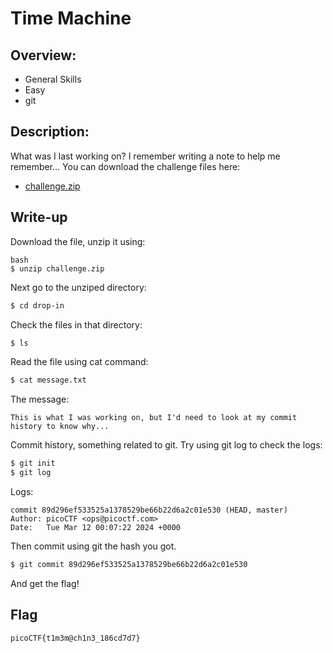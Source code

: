 # Time Machine

## Overview:
* General Skills
* Easy
* git

## Description:
What was I last working on? I remember writing a note to help me remember... You can download the challenge files here:
* [challenge.zip](https://artifacts.picoctf.net/c_titan/160/challenge.zip)

## Write-up
Download the file, unzip it using:
```
bash
$ unzip challenge.zip
```
Next go to the unziped directory:
```bash
$ cd drop-in
```
Check the files in that directory:
```bash
$ ls
```
Read the file using cat command:
```bash
$ cat message.txt
```
The message:
```
This is what I was working on, but I'd need to look at my commit history to know why...
```
Commit history, something related to git. Try using git log to check the logs:
```bash
$ git init
$ git log
```
Logs:
```
commit 89d296ef533525a1378529be66b22d6a2c01e530 (HEAD, master)
Author: picoCTF <ops@picoctf.com>
Date:   Tue Mar 12 00:07:22 2024 +0000
```
Then commit using git the hash you got.
```bash
$ git commit 89d296ef533525a1378529be66b22d6a2c01e530
```
And get the flag!

## Flag
```
picoCTF{t1m3m@ch1n3_186cd7d7}
```
